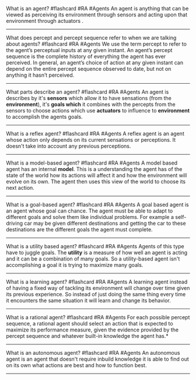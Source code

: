 
What is an agent? #flashcard #RA #Agents
	An agent is anything that can be viewed as perceiving its environment through sensors and acting upon that environment through actuators .

---
What does percept and percept sequence refer to when we are talking about agents? #flashcard #RA #Agents
	We use the term percept to refer to the agent’s perceptual inputs at any given instant. An agent’s percept sequence is the complete history of everything the agent has ever perceived. In general, an agent’s choice of action at any given instant can depend on the entire percept sequence observed to date, but not on anything it hasn’t perceived.

---

What parts describe an agent? #flashcard #RA #Agents
	An agent is describes by it's **sensors** which allow it to have sensations (from the **environment**), it's **goals which** it combines with the percepts from the sensors to choose actions which use **actuators** to influence to **environment** to accomplish the agents goals.

---

What is a reflex agent? #flashcard #RA #Agents
	A reflex agent is an agent whose action only depends on its current sensations or perceptions. It doesn't take into account any previous perceptions.

---
What is a model-based agent? #flashcard #RA #Agents
	A model based agent has an internal **model**. This is a understanding the agent has of the state of the world how its actions will affect it and how the environment will evolve on its own. The agent then uses this view of the world to choose its next action.

---

What is a goal-based agent? #flashcard #RA #Agents
	A goal based agent is an agent whose goal can chance. The agent must be able to adapt to different goals and solve them like individual problems. For example a self-driving car may be given different destinations and getting the car to these destinations are the different goals the agent must complete.

---
What is a utility based agent? #flashcard #RA #Agents
	Agents of this type have to juggle goals. The **utility** is a measure of how well an agent is acting and it can be a combination of many goals.  So a utility-based agent isn't accomplishing a goal it is trying to maximize many goals.

---

What is a learning agent? #flashcard #RA #Agents
	A learning agent instead of having a fixed way of tackling its environment will change over time given its previous experience. So instead of just doing the same thing every time it encounters the same situation it will learn and change its behavior. 

---
What is a rational agent? #flashcard #RA #Agents
	 For each possible percept sequence, a rational agent should select an action that is expected to maximize its performance measure, given the evidence provided by the percept sequence and whatever built-in knowledge the agent has.*

---

What is an autonomous agent? #flashcard #RA #Agents
	An autonomous agent is an agent that doesn't require inbuild knowledge it is able to find out on its own what actions are best and how to function best.

---
